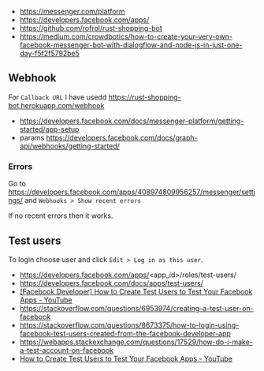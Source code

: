 - https://messenger.com/platform
- https://developers.facebook.com/apps/
- https://github.com/rofrol/rust-shopping-bot
- https://medium.com/crowdbotics/how-to-create-your-very-own-facebook-messenger-bot-with-dialogflow-and-node-js-in-just-one-day-f5f2f5792be5

## Webhook

For `Callback URL` I have usedd https://rust-shopping-bot.herokuapp.com/webhook

- https://developers.facebook.com/docs/messenger-platform/getting-started/app-setup
- params https://developers.facebook.com/docs/graph-api/webhooks/getting-started/

### Errors

Go to https://developers.facebook.com/apps/408974809956257/messenger/settings/ and `Webhooks > Show recent errors`

If no recent errors then it works.

## Test users

To login choose user and click `Edit > Log in as this user`.

- https://developers.facebook.com/apps/<app_id>/roles/test-users/
- https://developers.facebook.com/docs/apps/test-users/
- [[Facebook Developer] How to Create Test Users to Test Your Facebook Apps - YouTube](https://www.youtube.com/watch?v=IYrpgKpDQeE)
- https://stackoverflow.com/questions/6953974/creating-a-test-user-on-facebook
- https://stackoverflow.com/questions/8673375/how-to-login-using-facebook-test-users-created-from-the-facebook-developer-app
- https://webapps.stackexchange.com/questions/17529/how-do-i-make-a-test-account-on-facebook
- [How to Create Test Users to Test Your Facebook Apps - YouTube](https://www.youtube.com/watch?v=pfBY_-4Tu3U)
